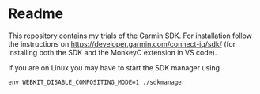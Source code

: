 # Readme

This repository contains my trials of the Garmin SDK.
For installation follow the instructions on https://developer.garmin.com/connect-iq/sdk/ (for installing both the SDK and the MonkeyC extension in VS code).

If you are on Linux you may have to start the SDK manager using
```
env WEBKIT_DISABLE_COMPOSITING_MODE=1 ./sdkmanager
```

